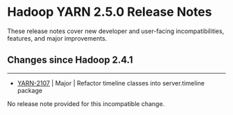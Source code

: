 # Hadoop YARN 2.5.0 Release Notes

These release notes cover  new developer and user-facing incompatibilities, features, and major improvements.

## Changes since Hadoop 2.4.1

---

* [YARN-2107](https://issues.apache.org/jira/browse/YARN-2107) | Major | Refactor timeline classes into server.timeline package

No release note provided for this incompatible change.




